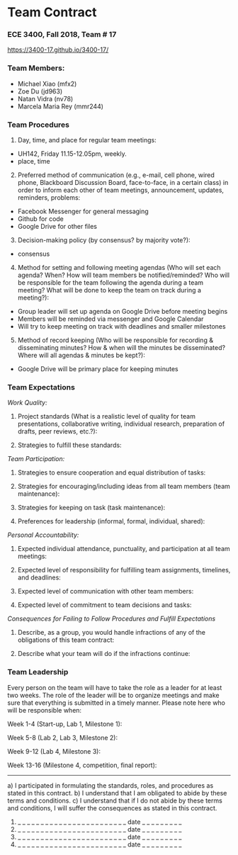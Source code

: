 # Team Contract

### ECE 3400, Fall 2018, Team # 17
https://3400-17.github.io/3400-17/

### Team Members:
* Michael Xiao (mfx2)
* Zoe Du (jd963)
* Natan Vidra (nv78)
* Marcela Maria Rey (mmr244)

### Team Procedures

1.	Day, time, and place for regular team meetings:

* UH142, Friday 11.15-12.05pm, weekly. 
* place, time

2.	Preferred method of communication (e.g., e-mail, cell phone, wired phone, Blackboard Discussion Board, face-to-face, in a certain class) in order to inform each other of team meetings, announcement, updates, reminders, problems:

* Facebook Messenger for general messaging
* Github for code
* Google Drive for other files

3.	Decision-making policy (by consensus? by majority vote?):

* consensus

4.	Method for setting and following meeting agendas (Who will set each agenda? When? How will team members be notified/reminded? Who will be responsible for the team following the agenda during a team meeting?  What will be done to keep the team on track during a meeting?):

* Group leader will set up agenda on Google Drive before meeting begins
* Members will be reminded via messenger and Google Calendar
* Will try to keep meeting on track with deadlines and smaller milestones

5.	Method of record keeping (Who will be responsible for recording & disseminating minutes?  How & when will the minutes be disseminated?  Where will all agendas & minutes be kept?):

* Google Drive will be primary place for keeping minutes

### Team Expectations

_Work Quality:_

1.	Project standards (What is a realistic level of quality for team presentations, collaborative writing, individual research, preparation of drafts, peer reviews, etc.?):

2.	Strategies to fulfill these standards:

_Team Participation:_

1.	Strategies to ensure cooperation and equal distribution of tasks:

2.	Strategies for encouraging/including ideas from all team members (team maintenance):

3.	Strategies for keeping on task (task maintenance):

4.	Preferences for leadership (informal, formal, individual, shared):

_Personal Accountability:_

1.	Expected individual attendance, punctuality, and participation at all team meetings:

2.	Expected level of responsibility for fulfilling team assignments, timelines, and deadlines:

3.	Expected level of communication with other team members:

4.	Expected level of commitment to team decisions and tasks:

_Consequences for Failing to Follow Procedures and Fulfill Expectations_

1.	Describe, as a group, you would handle infractions of any of the obligations of this team contract:

2.	Describe what your team will do if the infractions continue:

### Team Leadership ###

Every person on the team will have to take the role as a leader for at least two weeks. The role of the leader will be to organize meetings and make sure that everything is submitted in a timely manner. Please note here who will be responsible when:

Week 1-4 (Start-up, Lab 1, Milestone 1): 

Week 5-8 (Lab 2, Lab 3, Milestone 2): 

Week 9-12 (Lab 4, Milestone 3):

Week 13-16 (Milestone 4, competition, final report):


------

a)	I participated in formulating the standards, roles, and procedures as stated in this contract.
b)	I understand that I am obligated to abide by these terms and conditions.
c)	I understand that if I do not abide by these terms and conditions, I will suffer the consequences as stated in this contract.

1) _ _ _ _ _ _ _ _ _ _ _ _ _ _ _ _ _ _ _ _ _ _ _ _  date  _ _ _ _ _ _ _ _ _
2) _ _ _ _ _ _ _ _ _ _ _ _ _ _ _ _ _ _ _ _ _ _ _ _  date  _ _ _ _ _ _ _ _ _
3) _ _ _ _ _ _ _ _ _ _ _ _ _ _ _ _ _ _ _ _ _ _ _ _  date  _ _ _ _ _ _ _ _ _
4) _ _ _ _ _ _ _ _ _ _ _ _ _ _ _ _ _ _ _ _ _ _ _ _  date  _ _ _ _ _ _ _ _ _
